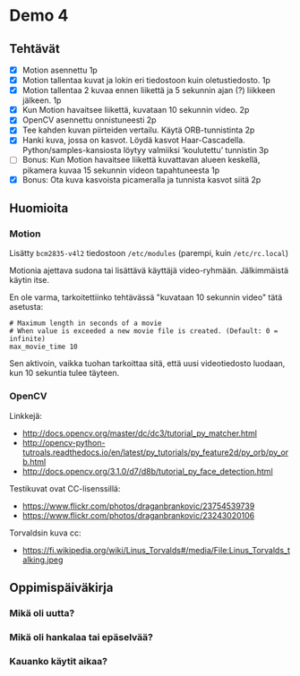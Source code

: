 # Demo 4

## Tehtävät

- [X] Motion asennettu 1p
- [X] Motion tallentaa kuvat ja lokin eri tiedostoon kuin oletustiedosto. 1p
- [X] Motion tallentaa 2 kuvaa ennen liikettä ja 5 sekunnin ajan (?) liikkeen jälkeen. 1p
- [X] Kun Motion havaitsee liikettä, kuvataan 10 sekunnin video. 2p
- [X] OpenCV asennettu onnistuneesti 2p
- [X] Tee kahden kuvan piirteiden vertailu. Käytä ORB-tunnistinta 2p
- [X] Hanki kuva, jossa on kasvot. Löydä kasvot Haar-Cascadella. Python/samples-kansiosta löytyy valmiiksi ‘koulutettu’ tunnistin 3p
- [ ] Bonus: Kun Motion havaitsee liikettä kuvattavan alueen keskellä, pikamera kuvaa 15 sekunnin videon tapahtuneesta 1p
- [X] Bonus: Ota kuva kasvoista picameralla ja tunnista kasvot siitä 2p

## Huomioita

### Motion

Lisätty `bcm2835-v4l2` tiedostoon `/etc/modules` (parempi, kuin `/etc/rc.local`)

Motionia ajettava sudona tai lisättävä käyttäjä video-ryhmään. Jälkimmäistä käytin itse.

En ole varma, tarkoitettiinko tehtävässä "kuvataan 10 sekunnin video" tätä asetusta:

```
# Maximum length in seconds of a movie
# When value is exceeded a new movie file is created. (Default: 0 = infinite)
max_movie_time 10
```

Sen aktivoin, vaikka tuohan tarkoittaa sitä, että uusi videotiedosto luodaan, kun 10 sekuntia tulee täyteen.

### OpenCV
Linkkejä:
- http://docs.opencv.org/master/dc/dc3/tutorial_py_matcher.html
- http://opencv-python-tutroals.readthedocs.io/en/latest/py_tutorials/py_feature2d/py_orb/py_orb.html
- http://docs.opencv.org/3.1.0/d7/d8b/tutorial_py_face_detection.html

Testikuvat ovat CC-lisenssillä:
- https://www.flickr.com/photos/draganbrankovic/23754539739
- https://www.flickr.com/photos/draganbrankovic/23243020106

Torvaldsin kuva cc:
- https://fi.wikipedia.org/wiki/Linus_Torvalds#/media/File:Linus_Torvalds_talking.jpeg

## Oppimispäiväkirja

### Mikä oli uutta?

### Mikä oli hankalaa tai epäselvää?

### Kauanko käytit aikaa?
